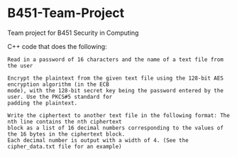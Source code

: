 # B451-Team-Project
Team project for B451 Security in Computing

C++ code that does the following:

    Read in a password of 16 characters and the name of a text file from the user

    Encrypt the plaintext from the given text file using the 128-bit AES encryption algorithm (in the ECB
    mode), with the 128-bit secret key being the password entered by the user. Use the PKCS#5 standard for
    padding the plaintext.
    
    Write the ciphertext to another text file in the following format: The nth line contains the nth ciphertext
    block as a list of 16 decimal numbers corresponding to the values of the 16 bytes in the ciphertext block.
    Each decimal number is output with a width of 4. (See the cipher_data.txt file for an example)
